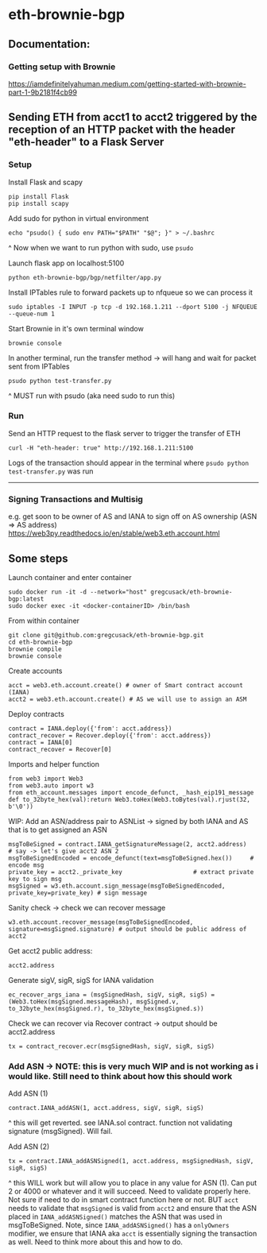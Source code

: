 # eth-brownie-bgp

## Documentation:

### Getting setup with Brownie
https://iamdefinitelyahuman.medium.com/getting-started-with-brownie-part-1-9b2181f4cb99

## Sending ETH from acct1 to acct2 triggered by the reception of an HTTP packet with the header "eth-header" to a Flask Server
### Setup
Install Flask and scapy
```
pip install Flask
pip install scapy
```

Add sudo for python in virtual environment
```
echo "psudo() { sudo env PATH="$PATH" "$@"; }" > ~/.bashrc 
```
^ Now when we want to run python with sudo, use `psudo`

Launch flask app on localhost:5100
```
python eth-brownie-bgp/bgp/netfilter/app.py
```

Install IPTables rule to forward packets up to nfqueue so we can process it
```
sudo iptables -I INPUT -p tcp -d 192.168.1.211 --dport 5100 -j NFQUEUE --queue-num 1
```

Start Brownie in it's own terminal window
```
brownie console
```

In another terminal, run the transfer method -> will hang and wait for packet sent from IPTables
```
psudo python test-transfer.py
```
^ MUST run with psudo (aka need sudo to run this)

### Run
Send an HTTP request to the flask server to trigger the transfer of ETH
```
curl -H "eth-header: true" http://192.168.1.211:5100
```

Logs of the transaction should appear in the terminal where `psudo python test-transfer.py` was run

---------------------------------

### Signing Transactions and Multisig
e.g. get soon to be owner of AS and IANA to sign off on AS ownership (ASN => AS address)
https://web3py.readthedocs.io/en/stable/web3.eth.account.html

## Some steps
Launch container and enter container
```
sudo docker run -it -d --network="host" gregcusack/eth-brownie-bgp:latest
sudo docker exec -it <docker-containerID> /bin/bash
```

From within container
```
git clone git@github.com:gregcusack/eth-brownie-bgp.git
cd eth-brownie-bgp
brownie compile
brownie console
```

Create accounts
```
acct = web3.eth.account.create() # owner of Smart contract account (IANA)
acct2 = web3.eth.account.create() # AS we will use to assign an ASM
```

Deploy contracts
```
contract = IANA.deploy({'from': acct.address})
contract_recover = Recover.deploy({'from': acct.address})
contract = IANA[0]
contract_recover = Recover[0]
```

Imports and helper function
```
from web3 import Web3
from web3.auto import w3
from eth_account.messages import encode_defunct, _hash_eip191_message
def to_32byte_hex(val):return Web3.toHex(Web3.toBytes(val).rjust(32, b'\0'))
```

WIP: Add an ASN/address pair to ASNList -> signed by both IANA and AS that is to get assigned an ASN
```
msgToBeSigned = contract.IANA_getSignatureMessage(2, acct2.address) 	# say -> let's give acct2 ASN 2
msgToBeSignedEncoded = encode_defunct(text=msgToBeSigned.hex()) 	# encode msg
private_key = acct2._private_key 					# extract private key to sign msg
msgSigned = w3.eth.account.sign_message(msgToBeSignedEncoded, private_key=private_key) # sign message
```

Sanity check -> check we can recover message
```
w3.eth.account.recover_message(msgToBeSignedEncoded, signature=msgSigned.signature) # output should be public address of acct2
```

Get acct2 public address:
```
acct2.address
```

Generate sigV, sigR, sigS for IANA validation
```
ec_recover_args_iana = (msgSignedHash, sigV, sigR, sigS) = (Web3.toHex(msgSigned.messageHash), msgSigned.v, to_32byte_hex(msgSigned.r), to_32byte_hex(msgSigned.s))
```

Check we can recover via Recover contract -> output should be acct2.address
```
tx = contract_recover.ecr(msgSignedHash, sigV, sigR, sigS)
```

### Add ASN -> NOTE: this is very much WIP and is not working as i would like. Still need to think about how this should work
Add ASN (1)
```
contract.IANA_addASN(1, acct.address, sigV, sigR, sigS)
```
^ this will get reverted. see IANA.sol contract. function not validating signature (msgSigned). Will fail.

Add ASN (2)
```
tx = contract.IANA_addASNSigned(1, acct.address, msgSignedHash, sigV, sigR, sigS)
```
^ this WILL work but will allow you to place in any value for ASN (1). Can put 2 or 4000 or whatever and it will succeed. Need to validate properly here. Not sure if need to do in smart contract function here or not. BUT `acct` needs to validate that `msgSigned` is valid from `acct2` and ensure that the ASN placed in `IANA_addASNSigned()` matches the ASN that was used in msgToBeSigned. Note, since `IANA_addASNSigned()` has a `onlyOwners` modifier, we ensure that IANA aka `acct` is essentially signing the transaction as well.
Need to think more about this and how to do.














